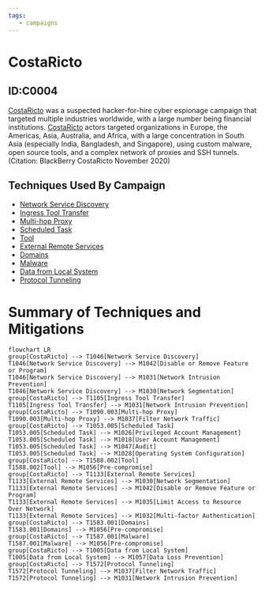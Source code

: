 ```yaml
---
tags:
   - campaigns
---
```

# CostaRicto
## ID:C0004
[CostaRicto](/mitre/campaigns/C0004) was a suspected hacker-for-hire cyber espionage campaign that targeted multiple industries worldwide, with a large number being financial institutions. [CostaRicto](/mitre/campaigns/C0004) actors targeted organizations in Europe, the Americas, Asia, Australia, and Africa, with a large concentration in South Asia (especially India, Bangladesh, and Singapore), using custom malware, open source tools, and a complex network of proxies and SSH tunnels.(Citation: BlackBerry CostaRicto November 2020)
## Techniques Used By Campaign
* [Network Service Discovery](/mitre/techniques/T1046)
* [Ingress Tool Transfer](/mitre/techniques/T1105)
* [Multi-hop Proxy](/mitre/techniques/T1090/003)
* [Scheduled Task](/mitre/techniques/T1053/005)
* [Tool](/mitre/techniques/T1588/002)
* [External Remote Services](/mitre/techniques/T1133)
* [Domains](/mitre/techniques/T1583/001)
* [Malware](/mitre/techniques/T1587/001)
* [Data from Local System](/mitre/techniques/T1005)
* [Protocol Tunneling](/mitre/techniques/T1572)

# Summary of Techniques and Mitigations
```mermaid
flowchart LR
group[CostaRicto] --> T1046[Network Service Discovery]
T1046[Network Service Discovery] --> M1042[Disable or Remove Feature or Program]
T1046[Network Service Discovery] --> M1031[Network Intrusion Prevention]
T1046[Network Service Discovery] --> M1030[Network Segmentation]
group[CostaRicto] --> T1105[Ingress Tool Transfer]
T1105[Ingress Tool Transfer] --> M1031[Network Intrusion Prevention]
group[CostaRicto] --> T1090.003[Multi-hop Proxy]
T1090.003[Multi-hop Proxy] --> M1037[Filter Network Traffic]
group[CostaRicto] --> T1053.005[Scheduled Task]
T1053.005[Scheduled Task] --> M1026[Privileged Account Management]
T1053.005[Scheduled Task] --> M1018[User Account Management]
T1053.005[Scheduled Task] --> M1047[Audit]
T1053.005[Scheduled Task] --> M1028[Operating System Configuration]
group[CostaRicto] --> T1588.002[Tool]
T1588.002[Tool] --> M1056[Pre-compromise]
group[CostaRicto] --> T1133[External Remote Services]
T1133[External Remote Services] --> M1030[Network Segmentation]
T1133[External Remote Services] --> M1042[Disable or Remove Feature or Program]
T1133[External Remote Services] --> M1035[Limit Access to Resource Over Network]
T1133[External Remote Services] --> M1032[Multi-factor Authentication]
group[CostaRicto] --> T1583.001[Domains]
T1583.001[Domains] --> M1056[Pre-compromise]
group[CostaRicto] --> T1587.001[Malware]
T1587.001[Malware] --> M1056[Pre-compromise]
group[CostaRicto] --> T1005[Data from Local System]
T1005[Data from Local System] --> M1057[Data Loss Prevention]
group[CostaRicto] --> T1572[Protocol Tunneling]
T1572[Protocol Tunneling] --> M1037[Filter Network Traffic]
T1572[Protocol Tunneling] --> M1031[Network Intrusion Prevention]
```